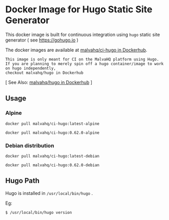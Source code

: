 # Docker Image for Hugo Static Site Generator

This docker image is built for continuous integration using `hugo` static site generator ( see https://gohugo.io )

The docker images are available at [malvahq/ci-hugo in Dockerhub](https://hub.docker.com/r/malvahq/ci-hugo).

```
This image is only meant for CI on the MalvaHQ platform using Hugo.
If you are planning to merely spin off a hugo container/image to work on hugo independently,
checkout malvahq/hugo in Dockerhub
```
[ See Also: [malvahq/hugo in Dockerhub](https://hub.docker.com/r/malvahq/hugo) ]

## Usage

### Alpine

```
docker pull malvahq/ci-hugo:latest-alpine
```

```
docker pull malvahq/ci-hugo:0.62.0-alpine
```

### Debian distribution

```
docker pull malvahq/ci-hugo:latest-debian
```

```
docker pull malvahq/ci-hugo:0.62.0-debian
```

## Hugo Path

Hugo is installed in `/usr/local/bin/hugo` .

Eg:

```
$ /usr/local/bin/hugo version
```
